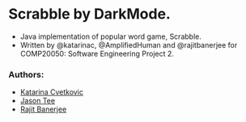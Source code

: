 # Scrabble by DarkMode.
* Java implementation of popular word game, Scrabble. 
* Written by @katarinac, @AmplifiedHuman and @rajitbanerjee for COMP20050: Software Engineering Project 2.

### Authors:
* [Katarina Cvetkovic](https://github.com/katarinac)
* [Jason Tee](https://github.com/AmplifiedHuman)
* [Rajit Banerjee](https://github.com/rajitbanerjee)
